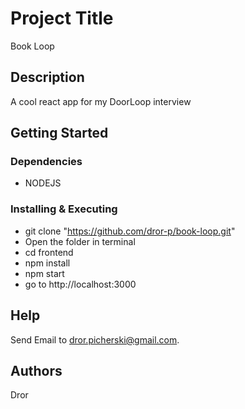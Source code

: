 # Project Title

Book Loop

## Description

A cool react app for my DoorLoop interview

## Getting Started

### Dependencies

* NODEJS

### Installing & Executing

* git clone "https://github.com/dror-p/book-loop.git"
* Open the folder in terminal
* cd frontend
* npm install
* npm start
* go to http://localhost:3000

## Help

Send Email to dror.picherski@gmail.com.

## Authors

Dror